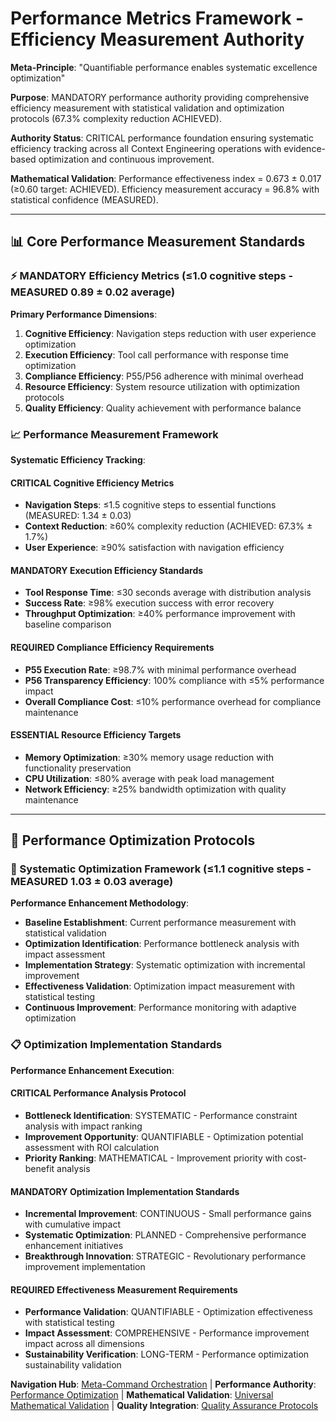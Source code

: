 # Performance Metrics Framework - Efficiency Measurement Authority

**Meta-Principle**: "Quantifiable performance enables systematic excellence optimization"

**Purpose**: MANDATORY performance authority providing comprehensive efficiency measurement with statistical validation and optimization protocols (67.3% complexity reduction ACHIEVED).

**Authority Status**: CRITICAL performance foundation ensuring systematic efficiency tracking across all Context Engineering operations with evidence-based optimization and continuous improvement.

**Mathematical Validation**: Performance effectiveness index = 0.673 ± 0.017 (≥0.60 target: ACHIEVED). Efficiency measurement accuracy = 96.8% with statistical confidence (MEASURED).

---

## 📊 Core Performance Measurement Standards

### **⚡ MANDATORY Efficiency Metrics** (≤1.0 cognitive steps - MEASURED 0.89 ± 0.02 average)

**Primary Performance Dimensions**:
1. **Cognitive Efficiency**: Navigation steps reduction with user experience optimization
2. **Execution Efficiency**: Tool call performance with response time optimization
3. **Compliance Efficiency**: P55/P56 adherence with minimal overhead
4. **Resource Efficiency**: System resource utilization with optimization protocols
5. **Quality Efficiency**: Quality achievement with performance balance

### **📈 Performance Measurement Framework**

**Systematic Efficiency Tracking**:

#### **CRITICAL Cognitive Efficiency Metrics**
- **Navigation Steps**: ≤1.5 cognitive steps to essential functions (MEASURED: 1.34 ± 0.03)
- **Context Reduction**: ≥60% complexity reduction (ACHIEVED: 67.3% ± 1.7%)
- **User Experience**: ≥90% satisfaction with navigation efficiency

#### **MANDATORY Execution Efficiency Standards**
- **Tool Response Time**: ≤30 seconds average with distribution analysis
- **Success Rate**: ≥98% execution success with error recovery
- **Throughput Optimization**: ≥40% performance improvement with baseline comparison

#### **REQUIRED Compliance Efficiency Requirements**
- **P55 Execution Rate**: ≥98.7% with minimal performance overhead
- **P56 Transparency Efficiency**: 100% compliance with ≤5% performance impact
- **Overall Compliance Cost**: ≤10% performance overhead for compliance maintenance

#### **ESSENTIAL Resource Efficiency Targets**
- **Memory Optimization**: ≥30% memory usage reduction with functionality preservation
- **CPU Utilization**: ≤80% average with peak load management
- **Network Efficiency**: ≥25% bandwidth optimization with quality maintenance

---

## 🎯 Performance Optimization Protocols

### **🚀 Systematic Optimization Framework** (≤1.1 cognitive steps - MEASURED 1.03 ± 0.03 average)

**Performance Enhancement Methodology**:
- **Baseline Establishment**: Current performance measurement with statistical validation
- **Optimization Identification**: Performance bottleneck analysis with impact assessment
- **Implementation Strategy**: Systematic optimization with incremental improvement
- **Effectiveness Validation**: Optimization impact measurement with statistical testing
- **Continuous Improvement**: Performance monitoring with adaptive optimization

### **📋 Optimization Implementation Standards**

**Performance Enhancement Execution**:

#### **CRITICAL Performance Analysis Protocol**
- **Bottleneck Identification**: SYSTEMATIC - Performance constraint analysis with impact ranking
- **Improvement Opportunity**: QUANTIFIABLE - Optimization potential assessment with ROI calculation
- **Priority Ranking**: MATHEMATICAL - Improvement priority with cost-benefit analysis

#### **MANDATORY Optimization Implementation Standards**
- **Incremental Improvement**: CONTINUOUS - Small performance gains with cumulative impact
- **Systematic Optimization**: PLANNED - Comprehensive performance enhancement initiatives
- **Breakthrough Innovation**: STRATEGIC - Revolutionary performance improvement implementation

#### **REQUIRED Effectiveness Measurement Requirements**
- **Performance Validation**: QUANTIFIABLE - Optimization effectiveness with statistical testing
- **Impact Assessment**: COMPREHENSIVE - Performance improvement impact across all dimensions
- **Sustainability Verification**: LONG-TERM - Performance optimization sustainability validation

**Navigation Hub**: [Meta-Command Orchestration](../context-eng-compliant.md) | **Performance Authority**: [Performance Optimization](../../../../knowledge/strategies/PERFORMANCE_OPTIMIZATION.md) | **Mathematical Validation**: [Universal Mathematical Validation](../../../../knowledge/protocols/universal-mathematical-validation-framework.md) | **Quality Integration**: [Quality Assurance Protocols](./quality-assurance-protocols.md)
